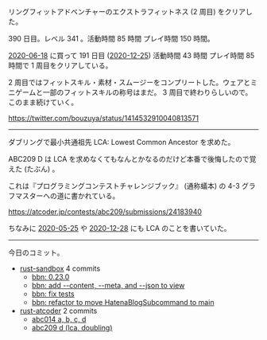 リングフィットアドベンチャーのエクストラフィットネス (2 周目) をクリアした。

390 日目。レベル 341 。活動時間 85 時間 プレイ時間 150 時間。

[2020-06-18] に買って 191 日目 ([2020-12-25]) 活動時間 43 時間 プレイ時間 85 時間で 1 周目をクリアしている。

2 周目ではフィットスキル・素材・スムージーをコンプリートした。ウェアとミニゲームと一部のフィットスキルの称号はまだ。 3 周目で終わりらしいので。このまま続けていく。

<https://twitter.com/bouzuya/status/1414532910040813571>

---

ダブリングで最小共通祖先 LCA: Lowest Common Ancestor を求めた。

ABC209 D は LCA を求めなくてもなんとかなるのだけど本番で後悔したので覚えた (たぶん) 。

これは『プログラミングコンテストチャレンジブック』 (通称蟻本) の 4-3 グラフマスターへの道に書かれている。

<https://atcoder.jp/contests/abc209/submissions/24183940>

ちなみに [2020-05-25] や [2020-12-28] にも LCA のことを書いていた。

---

今日のコミット。

- [rust-sandbox](https://github.com/bouzuya/rust-sandbox) 4 commits
  - [bbn: 0.23.0](https://github.com/bouzuya/rust-sandbox/commit/4c6ccca0fea89962aff4cbfd7bec4509133e7867)
  - [bbn: add --content, --meta, and --json to view](https://github.com/bouzuya/rust-sandbox/commit/ff3e717cea145eb79b71c6df2e146d21a8581667)
  - [bbn: fix tests](https://github.com/bouzuya/rust-sandbox/commit/a03058dddb96ea3c7abf0976184dfa677de0f43d)
  - [bbn: refactor to move HatenaBlogSubcommand to main](https://github.com/bouzuya/rust-sandbox/commit/ef41aba263cddcd4fc90bcb592099e9e2d57c037)
- [rust-atcoder](https://github.com/bouzuya/rust-atcoder) 2 commits
  - [abc014 a, b, c, d](https://github.com/bouzuya/rust-atcoder/commit/62eab57866014217a87e0af5a44be68c50c18df1)
  - [abc209 d (lca, doubling)](https://github.com/bouzuya/rust-atcoder/commit/9dcec516131fe9d659da92795f38dfd66a1626cf)

[2020-05-25]: https://blog.bouzuya.net/2020/05/25/
[2020-06-18]: https://blog.bouzuya.net/2020/06/18/
[2020-12-25]: https://blog.bouzuya.net/2020/12/25/
[2020-12-28]: https://blog.bouzuya.net/2020/12/28/
